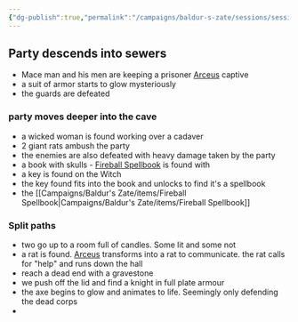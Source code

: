 ```yaml
---
{"dg-publish":true,"permalink":"/campaigns/baldur-s-zate/sessions/session-1002/"}
---
```


## Party descends into sewers
- Mace man and his men are keeping a prisoner [Arceus](Campaigns/Baldur's%20Zate/Players/Arceus.md) captive
- a suit of armor starts to glow mysteriously
- the guards are defeated

### party moves deeper into the cave

- a wicked woman is found working over a cadaver
- 2 giant rats ambush the party
- the enemies are also defeated with heavy damage taken by the party
- a book with skulls - [Fireball Spellbook](Campaigns/Baldur's%20Zate/items/Fireball%20Spellbook.md) is found with 
- a key is found on the Witch
- the key found fits into the book and unlocks to find it's a spellbook
- the [[Campaigns/Baldur's Zate/items/Fireball Spellbook\|Campaigns/Baldur's Zate/items/Fireball Spellbook]]

### Split paths
- two go up to a room full of candles. Some lit and some not
- a rat is found. [Arceus](Campaigns/Baldur's%20Zate/Players/Arceus.md) transforms into a rat to communicate. the rat calls for "help" and runs down the hall
- reach a dead end with a gravestone
- we push off the lid and find a knight in full plate armour
- the axe begins to glow and animates to life. Seemingly only defending the dead corps
- 